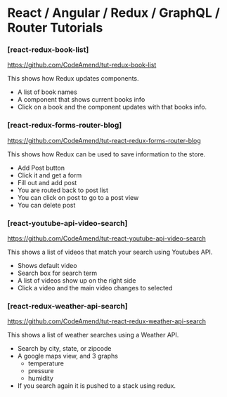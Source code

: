 # React / Angular / Redux / GraphQL / Router Tutorials


### [react-redux-book-list]
https://github.com/CodeAmend/tut-redux-book-list

This shows how Redux updates components.

* A list of book names
* A component that shows current books info
* Click on a book and the component updates with that books info.



### [react-redux-forms-router-blog]
https://github.com/CodeAmend/tut-react-redux-forms-router-blog

This shows how Redux can be used to save information to the store.

* Add Post button
* Click it and get a form
* Fill out and add post
* You are routed back to post list
* You can click on post to go to a post view
* You can delete post



### [react-youtube-api-video-search]
https://github.com/CodeAmend/tut-react-youtube-api-video-search

This shows a list of videos that match your search using Youtubes API.

* Shows default video
* Search box for search term
* A list of videos show up on the right side
* Click a video and the main video changes to selected



### [react-redux-weather-api-search]
https://github.com/CodeAmend/tut-react-redux-weather-api-search

This shows a list of weather searches using a Weather API.

* Search by city, state, or zipcode
* A google maps view, and 3 graphs
  * temperature
  * pressure
  * humidity
* If you search again it is pushed to a stack using redux.
